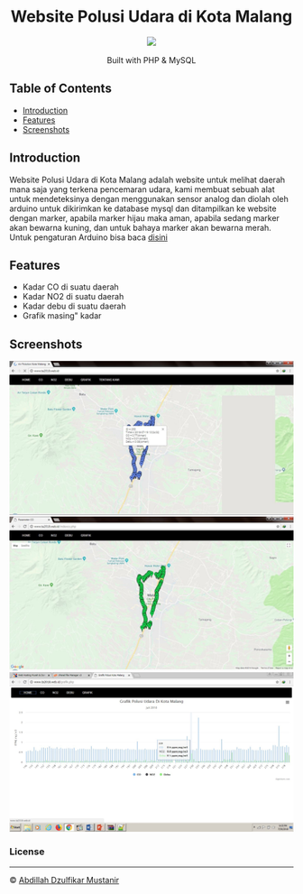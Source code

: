 <h1 align="center">Website Polusi Udara di Kota Malang</h1>
<p align="center">
  <img width="150" src="https://pngriver.com/wp-content/uploads/2018/04/Download-PHP-Logo-PNG-Picture.png"/>
</p> 
<p align="center">
  Built with PHP & MySQL
</p>

## Table of Contents

- [Introduction](#introduction)
- [Features](#features)
- [Screenshots](#screenshots)

## Introduction
Website Polusi Udara di Kota Malang adalah website untuk melihat daerah mana saja yang terkena pencemaran udara, kami membuat sebuah alat untuk mendeteksinya dengan menggunakan sensor analog dan diolah oleh arduino untuk dikirimkan ke database mysql dan ditampilkan ke website dengan marker, apabila marker hijau maka aman, apabila sedang marker akan bewarna kuning, dan untuk bahaya marker akan bewarna merah.
Untuk pengaturan Arduino bisa baca [disini](https://github.com/abdillahtop/Arduino-Polution)

## Features
* Kadar CO di suatu daerah
* Kadar NO2 di suatu daerah
* Kadar debu di suatu daerah
* Grafik masing" kadar

## Screenshots
<div align="center">
    <img width="600" src="./screenshot/web.jpg">
    <img width="600" src="./screenshot/co.jpg"> 
    <img width="600" src="./screenshot/grafik.jpg"> 
</div>

### License
----

© [Abdillah Dzulfikar Mustanir](https://github.com/abdillahtop/)

